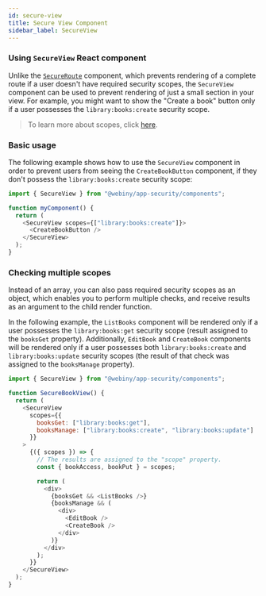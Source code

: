 ```yaml
---
id: secure-view
title: Secure View Component
sidebar_label: SecureView
---
```


### Using `SecureView` React component

Unlike the [`SecureRoute`](/docs/webiny-apps/security/development/app/components/secure-route) component, which prevents rendering of a complete route if a user doesn't have required security scopes, the `SecureView` component can be used to prevent rendering of just a small section in your view. For example, you might want to show the "Create a book" button only if a user possesses the `library:books:create` security scope.

> To learn more about scopes, click [here](http://localhost:3000/docs/webiny-apps/security/development/api/scopes).

### Basic usage

The following example shows how to use the `SecureView` component in order to prevent users from seeing the `CreateBookButton` component, if they don't possess the `library:books:create` security scope:

```js
import { SecureView } from "@webiny/app-security/components";

function myComponent() {
  return (
    <SecureView scopes={["library:books:create"]}>
      <CreateBookButton />
    </SecureView>
  );
}
```

### Checking multiple scopes

Instead of an array, you can also pass required security scopes as an object, which enables you to perform multiple checks, and receive results as an argument to the child render function.

In the following example, the `ListBooks` component will be rendered only if a user possesses the `library:books:get` security scope (result assigned to the `booksGet` property). Additionally, `EditBook` and `CreateBook` components will be rendered only if a user possesses both `library:books:create` and `library:books:update` security scopes (the result of that check was assigned to the `booksManage` property).

```js
import { SecureView } from "@webiny/app-security/components";

function SecureBookView() {
  return (
    <SecureView
      scopes={{
        booksGet: ["library:books:get"],
        booksManage: ["library:books:create", "library:books:update"]
      }}
    >
      {({ scopes }) => {
        // The results are assigned to the "scope" property. 
        const { bookAccess, bookPut } = scopes;

        return (
          <div>
            {booksGet && <ListBooks />}
            {booksManage && (
              <div>
                <EditBook />
                <CreateBook />
              </div>
            )}
          </div>
        );
      }}
    </SecureView>
  );
}
```
